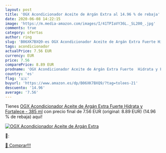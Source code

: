 ```yaml
---
layout: post
title: 'OGX Acondicionador Aceite de Argán Extra al 14.96 % de rebaja'
date: 2020-06-08 14:22:15
image: 'https://m.media-amazon.com/images/I/41TPIaVY36L._SL200_.jpg'
comments: true
category: ofertas
author: ring
slug: 'B06XK7BXQ9-es OGX Acondicionador Aceite de Argán Extra Fuerte Hidrata y...'
tags: acondicionador
actualPrice: 7.56 EUR
currency: EUR
price: 7.56
comparePrice: 8.89 EUR
prodname: 'OGX Acondicionador Aceite de Argán Extra Fuerte  Hidrata y Fortalece - 385 ml'
country: 'es'
flag: '🇪🇸'
buyurl: 'https://www.amazon.es/dp/B06XK7BXQ9/?tag=tolees-21'
descuento: '14.96'
average: '7.56'
---
```


Tienes [OGX Acondicionador Aceite de Argán Extra Fuerte  Hidrata y Fortalece - 385 ml](https://www.amazon.es/dp/B06XK7BXQ9/?tag=tolees-21) con precio final de  7.56 EUR (original: 8.89 EUR) (14.96 %  de rebaja) aqui!

[![OGX Acondicionador Aceite de Argán Extra](https://m.media-amazon.com/images/I/41TPIaVY36L._SL200_.jpg)](https://www.amazon.es/dp/B06XK7BXQ9/?tag=tolees-21)

🔎:


[🛒 Comprar!!!](https://www.amazon.es/dp/B06XK7BXQ9/?tag=tolees-21)
